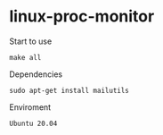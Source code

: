 # linux-proc-monitor

Start to use

```
make all
```

Dependencies

```
sudo apt-get install mailutils
```

Enviroment

```
Ubuntu 20.04
```
